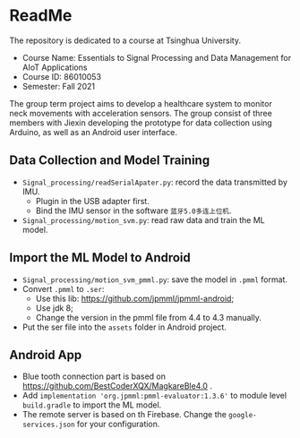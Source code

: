 # ReadMe
The repository is dedicated to a course at Tsinghua University.
* Course Name: Essentials to Signal Processing and Data Management for AIoT Applications
* Course ID: 86010053
* Semester: Fall 2021

The group term project aims to develop a healthcare system to monitor neck movements with acceleration sensors. The group consist of three members with Jiexin developing the prototype for data collection using Arduino, as well as an Android user interface.


## Data Collection and Model Training

* `Signal_processing/readSerialApater.py`: record the data transmitted by IMU.
  * Plugin in the USB adapter first.
  * Bind the IMU sensor in the software `蓝牙5.0多连上位机`.
* `Signal_processing/motion_svm.py`: read raw data and train the ML model.


## Import the ML Model to Android

* `Signal_processing/motion_svm_pmml.py`: save the model in `.pmml` format.
* Convert `.pmml` to `.ser`: 
  * Use this lib: https://github.com/jpmml/jpmml-android;
  * Use jdk 8;
  * Change the version in the pmml file from 4.4 to 4.3 manually.
* Put the ser file into the `assets` folder in Android project.


## Android App

* Blue tooth connection  part is based on https://github.com/BestCoderXQX/MagkareBle4.0 .
* Add `implementation 'org.jpmml:pmml-evaluator:1.3.6'` to module level `build.gradle` to import the ML model.
* The remote server is based on th Firebase. Change the `google-services.json` for your configuration.

